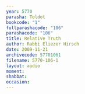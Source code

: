 ```yaml
---
year: 5770
parasha: Toldot
bookcode: "1"
fullparashacode: "106"
parashacode: "106"
title: Relative Truth
author: Rabbi Eliezer Hirsch
date: 2009-11-21
archivecode: 57701061
filename: 5770-106-1
layout: audio
moment: 
shabbat: 
occasion: 
---
```

